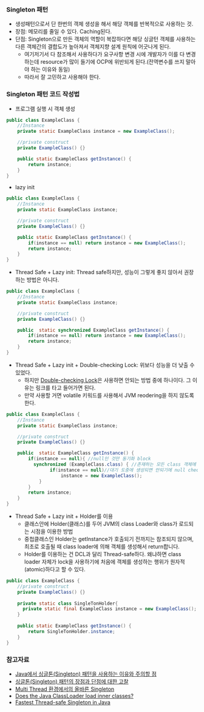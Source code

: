 ### Singleton 패턴
- 생성패턴으로서 단 한번의 객체 생성을 해서 해당 객체를 반복적으로 사용하는 것.
- 장점: 메모리를 줄일 수 있다. Caching된다.
- 단점: Singleton으로 만든 객체의 역할이 복잡하다면 해당 싱글턴 객체를 사용하는 다른 객체간의 결합도가 높아져서 객체지향 설계 원칙에 어긋나게 된다.
  * 여기저기서 다 참조해서 사용하다가 요구사항 변경 시에 개발자가 이를 다 변경하는데 resource가 많이 들기에 OCP에 위반되게 된다.(전역변수를 쓰지 말아야 하는 이유와 동일)
  * 따라서 잘 고민하고 사용해야 한다.
  

### Singleton 패턴 코드 작성법

- 프로그램 실행 시 객체 생성

```java
public class ExampleClass {
    //Instance
    private static ExampleClass instance = new ExampleClass();

    //private construct
    private ExampleClass() {}

    public static ExampleClass getInstance() {
        return instance;
    }
}
```

- lazy init

```java
public class ExampleClass {
    //Instance
    private static ExampleClass instance;

    //private construct
    private ExampleClass() {}

    public static ExampleClass getInstance() {
        if(instance == null) return instance = new ExampleClass();
        return instance;
    }
}
```

- Thread Safe + Lazy init: Thread safe하지만, 성능이 그렇게 좋지 않아서 권장하는 방법은 아니다.

```java
public class ExampleClass {
    //Instance
    private static ExampleClass instance;

    //private construct
    private ExampleClass() {}

    public  static synchronized ExampleClass getInstance() {
        if(instance == null) return instance = new ExampleClass();
        return instance;
    }
}
```

- Thread Safe + Lazy init + Double-checking Lock: 위보다 성능을 더 낮출 수 있었다.
  * 하지만 [Double-checking Lock](https://github.com/HaeUlNam/TIL/blob/master/DesignPattern/Singleton_DCL%EC%9D%84%20%EC%93%B0%EB%A9%B4%20%EC%95%88%EB%90%98%EB%8A%94%20%EC%9D%B4%EC%9C%A0.md)은 사용하면 안되는 방법 중에 하나이다. 그 이유는 링크를 타고 들어가면 된다.
  * 만약 사용할 거면 volatile 키워드를 사용해서 JVM reodering을 하지 않도록 한다.
```java
public class ExampleClass {
    //Instance
    private static ExampleClass instance;

    //private construct
    private ExampleClass() {}

    public  static ExampleClass getInstance() {
        if(instance == null){ //null인 것만 동기화 block
          synchronized (ExampleClass.class) { //존재하는 모든 class 객체에 lock을 거는 것.
                if(instance == null)//대기 도중에 생성되면 안되기에 null check 한번 더!
                    instance = new ExampleClass();
            }
        }
        return instance;
    }
}
```

- Thread Safe + Lazy init + Holder를 이용
  * 클래스안에 Holder(클래스)를 두어 JVM의 class Loader와 class가 로드되는 시점을 이용한 방법
  * 중첩클래스인 Holder는 getInstance가 호출되기 전까지는 참조되지 않으며, 최초로 호출될 때 class loader에 의해 객체를 생성해서 return합니다.
  * Holder를 이용하는 건 DCL과 달리 Thread-safe하다. 왜냐하면 class loader 자체가 lock을 사용하기에 처음에 객체를 생성하는 행위가 원자적(atomic)하다고 할 수 있다.

```java
public class ExampleClass {
    //private construct
    private ExampleClass() {}
    
    private static class SingleTonHolder{
      private static final ExampleClass instance = new ExampleClass();
    }
    
    public static ExampleClass getInstance() {
        return SingleTonHolder.instance;
    }
}
```


### 참고자료
- [Java에서 싱글톤(Singleton) 패턴을 사용하는 이유와 주의할 점](https://elfinlas.github.io/2019/09/23/java-singleton/)
- [싱글톤(Singleton) 패턴의 장점과 단점에 대한 고찰](https://jongyoungcha.tistory.com/entry/%EC%8B%B1%EA%B8%80%ED%84%B4-%ED%8C%A8%ED%84%B4%EC%9D%98-%EC%9E%A5%EC%A0%90%EA%B3%BC-%EB%8B%A8%EC%A0%90)
- [Multi Thread 환경에서의 올바른 Singleton](https://medium.com/@joongwon/multi-thread-%ED%99%98%EA%B2%BD%EC%97%90%EC%84%9C%EC%9D%98-%EC%98%AC%EB%B0%94%EB%A5%B8-singleton-578d9511fd42)
- [Does the Java ClassLoader load inner classes?](https://stackoverflow.com/questions/24538509/does-the-java-classloader-load-inner-classes)
- [Fastest Thread-safe Singleton in Java](http://literatejava.com/jvm/fastest-threadsafe-singleton-jvm/)
